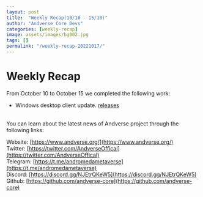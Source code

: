 ```yaml
---
layout: post
title:  "Weekly Recap(10/10 - 15/10)"
author: "Andverse Core Devs"
categories: [weekly-recap]
image: assets/images/bg002.jpg
tags: []
permalink: "/weekly-recap-20221017/"
---
```


# Weekly Recap

From October 10 to October 15 we completed the following work:

- Windows desktop client update. [releases](https://github.com/andverse-core/explorer-desktop-launcher/releases/tag/v0.1.45)










<br/>
You can learn about the latest news of Andverse project through the following links:  

Website: [https://www.andverse.org/](https://www.andverse.org/)  
Twitter: [https://twitter.com/AndverseOffical](https://twitter.com/AndverseOffical)  
Telegram: [https://t.me/andromedametaverse](https://t.me/andromedametaverse)  
Discord: [https://discord.gg/NJEtrQKeW5](https://discord.gg/NJEtrQKeW5)  
Github: [https://github.com/andverse-core](https://github.com/andverse-core)  